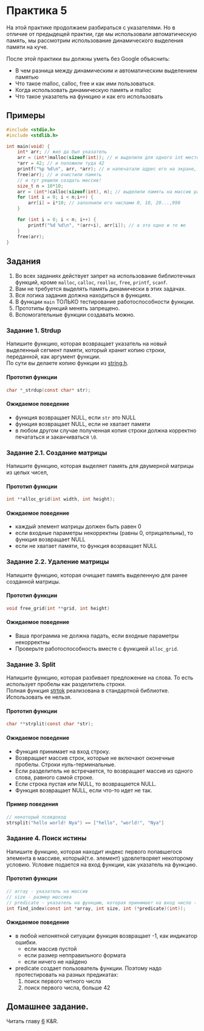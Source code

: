 # Практика 5

На этой практике продолжаем разбираться с указателями. Но в отличие от предыдещей практии, где мы использовали автоматическую память, мы рассмотрим использование динамического выделения памяти на куче.

После этой практики вы должны уметь без Google объяснить:
- В чем разница между динамическим и автоматическим выделением памятью
- Что такое malloc, calloc, free и как ими пользоваться.
- Когда использовать динамическую память и malloc
- Что такое указатель на функцию и как его использовать

## Примеры

```c
#include <stdio.h>
#include <stdlib.h>

int main(void) {
	int* arr; // жил да был указатель
	arr = (int*)malloc(sizeof(int)); // и выделили для одного int место в памяти
	*arr = 42; // и положили туда 42
	printf("%p %d\n", arr, *arr); // и напечатали адрес его на экране, как и само содержимое памяти
	free(arr); // и очистили память
	// и тут решили создать массив!
	size_t n = 10*10;
	arr = (int*)calloc(sizeof(int), n); // выделили память на массив размера n элементов, каждый по sizeof(int) байт.
	for (int i = 0; i < n;i++) {
		arr[i] = i*10; // заполнили его числами 0, 10, 20...,990
	}

	for (int i = 0; i < n; i++) {
		printf("%d %d\n", *(arr+i), arr[i]); // а это одно и то же
	}
	free(arr);
}
```

## Задания

1. Во всех заданиях действует запрет на использование библиотечных функций, кроме `malloc`, `calloc`, `realloc`, `free`, `printf`, `scanf`.
2. Вам не требуется выделять память динамически в этих задачах.
2. Вся логика задания должна находиться в функциях.
3. В функции `main` ТОЛЬКО тестирование работоспособности функции.
4. Прототипы функций менять запрещено.
5. Вспомогательные функции создавать можно.

### Задание 1. Strdup

Напишите функцию, которая возвращает указатель на новый выделенный сегмент памяти, который хранит копию строки, переданной, как аргумент функции.  
По сути вы делаете копию функции из [string.h](https://en.cppreference.com/w/c/experimental/dynamic/strdup).

#### Прототип функции

```c
char *_strdup(const char* str);
``` 

#### Ожидаемое поведение

- функция возвращает NULL, если `str` это NULL
- функция возвращает NULL, если не хватает памяти
- в любом другом случае полученная копия строки должна корректно печататься и заканчиваться `\0`.

### Задание 2.1. Создание матрицы

Напишите функцию, которая выделяет память для двумерной матрицы из целых чисел,

#### Прототип функции

```c
int **alloc_grid(int width, int height);
```

#### Ожидаемое поведение

- каждый элемент матрицы должен быть равен 0
- если входные параметры некорректны (равны 0, отрицательны), то функция возвращает NULL
- если не хватает памяти, то функция возрващает NULL

### Задание 2.2. Удаление матрицы

Напишите функцию, которая очищает память выделенную для ранее созданной матрицы. 

#### Прототип функции

```c
void free_grid(int **grid, int height)
```

#### Ожидаемое поведение

- Ваша программа не должна падать, если входные параметры некорректны
- Проверьте работоспособность вместе с функцией `alloc_grid`.


### Задание 3. Split

Напишите функцию, которая разбивает предложение на слова. То есть использует пробелы как разделитель строки.  
Полная функция [strtok](https://en.cppreference.com/w/c/string/byte/strtok) реализована в стандартной библиотке. Использовать ее нельзя.

#### Прототип функции

```c
char **strplit(const char *str);
```

#### Ожидаемое поведение

- Функция принимает на вход строку.
- Возвращает массив строк, которые не включают оконечные пробелы. Строки нуль-терминальные.
- Если разделитель не встречается, то возвращает массив из одного слова, равного самой строке.
- Если строка пустая или NULL, то возвращается NULL.
- Функция возвращает NULL, если что-то идет не так.

#### Пример поведения

```c
// некоторый псевдокод
strsplit("hello world! Nya") == ["hello", "world!", "Nya"]
``` 

### Задание 4. Поиск истины

Напишите функцию, которая находит индекс первого попавшегося элемента в массиве, который(т.е. элемент) удовлетворяет некоторому условию. Условие подается на вход функции, как указатель на функцию. 

#### Прототип функции

```c
// array - указатель на массив
// size - размер массива
// predicate - указатель на функцию, которая принимает на вход число - элемент массива, и возвращает 1 если условие выполнено и 0 иначе.
int find_index(const int *array, int size, int (*predicate)(int));
```

#### Ожидаемое поведение

- в любой непонятной ситуации функция возвращает -1, как индикатор ошибки.
	- если массив пустой
	- если размер непправильного формата
	- если ничего не найдено
- predicate создает пользователь функции. Поэтому надо протестировать на разных предикатах:
	1. поиск первого четного числа
	2. поиск первого числа, больше 42

## Домашнее задание.

Читать главу [6](http://givi.olnd.ru/kr2/06.html) K&R.